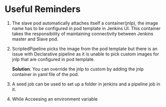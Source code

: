 # Useful Reminders

1. The slave pod automatically attaches itself a container(jnlp), the image name has to be configured in pod template in Jenkins UI. This container takes the responsibility of maintaining connectivity between Jenkins master and Slave pod.

2. ScriptedPipeline picks the image from the pod template but there is an issue with Declarative pipeline as it is unable to pick custom images for jnlp that are configured in pod template. 

   **Solution**: You can override the jnlp to custom by adding the jnlp container in yaml file of the pod.

3. A seed job can be used to set up a folder in jenkins and a pipeline job in it.

4. While Acceesing an environment variable 